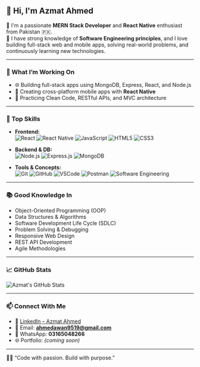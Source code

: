 ## 👋 Hi, I'm Azmat Ahmed

🚀 I'm a passionate **MERN Stack Developer** and **React Native** enthusiast from Pakistan 🇵🇰.  
🧠 I have strong knowledge of **Software Engineering principles**, and I love building full-stack web and mobile apps, solving real-world problems, and continuously learning new technologies.

---

### 💼 What I’m Working On
- 🌐 Building full-stack apps using MongoDB, Express, React, and Node.js
- 📱 Creating cross-platform mobile apps with **React Native**
- 🧪 Practicing Clean Code, RESTful APIs, and MVC architecture

---

### 🧠 Top Skills

- **Frontend:**  
  ![React](https://img.shields.io/badge/-React-61DAFB?style=flat&logo=react&logoColor=black)
  ![React Native](https://img.shields.io/badge/-React%20Native-61DAFB?style=flat&logo=react&logoColor=black)
  ![JavaScript](https://img.shields.io/badge/-JavaScript-F7DF1E?style=flat&logo=javascript&logoColor=black)
  ![HTML5](https://img.shields.io/badge/-HTML5-E34F26?style=flat&logo=html5&logoColor=white)
  ![CSS3](https://img.shields.io/badge/-CSS3-1572B6?style=flat&logo=css3)

- **Backend & DB:**  
  ![Node.js](https://img.shields.io/badge/-Node.js-339933?style=flat&logo=node.js&logoColor=white)
  ![Express.js](https://img.shields.io/badge/-Express-000000?style=flat&logo=express&logoColor=white)
  ![MongoDB](https://img.shields.io/badge/-MongoDB-47A248?style=flat&logo=mongodb&logoColor=white)

- **Tools & Concepts:**  
  ![Git](https://img.shields.io/badge/-Git-F05032?style=flat&logo=git&logoColor=white)
  ![GitHub](https://img.shields.io/badge/-GitHub-181717?style=flat&logo=github)
  ![VSCode](https://img.shields.io/badge/-VSCode-007ACC?style=flat&logo=visual-studio-code)
  ![Postman](https://img.shields.io/badge/-Postman-FF6C37?style=flat&logo=postman)
  ![Software Engineering](https://img.shields.io/badge/-Software%20Engineering-0a8ea0?style=flat)

---

### 📚 Good Knowledge In
- Object-Oriented Programming (OOP)
- Data Structures & Algorithms
- Software Development Life Cycle (SDLC)
- Problem Solving & Debugging
- Responsive Web Design
- REST API Development
- Agile Methodologies

---

### 📈 GitHub Stats

![Azmat's GitHub Stats](https://github-readme-stats.vercel.app/api?username=AzmatAhmed1122&show_icons=true&theme=tokyonight)

---

### 📫 Connect With Me

- 🔗 [LinkedIn – Azmat Ahmed](https://www.linkedin.com/in/azmat-ahmed-13610a314/)
- 📧 Email: **ahmedawan9519@gmail.com**
- 📱 WhatsApp: **03165048266**
- 🌐 Portfolio: *(coming soon)*

---

🧑‍💻 “Code with passion. Build with purpose.”
